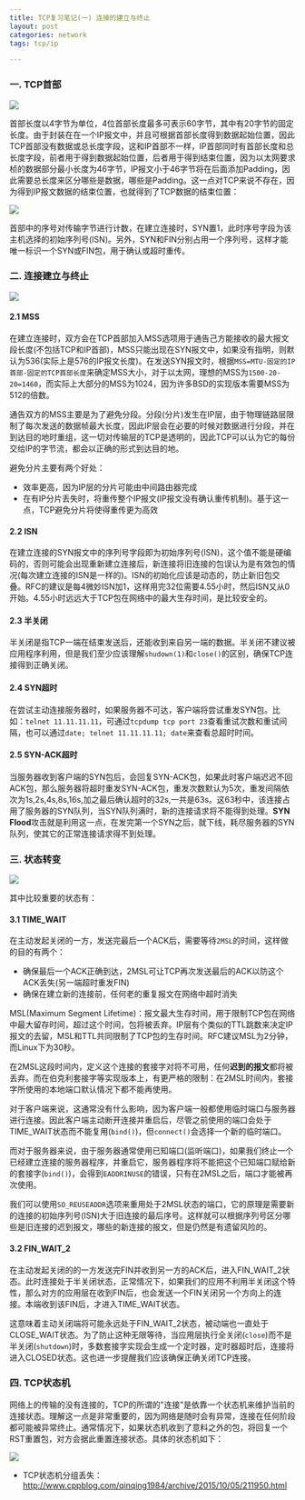 ```yaml
---
title: TCP复习笔记(一) 连接的建立与终止
layout: post
categories: network
tags: tcp/ip

---
```



### 一. TCP首部

![](/assets/image/201510/tcp_head.png)

首部长度以4字节为单位，4位首部长度最多可表示60字节，其中有20字节的固定长度。由于封装在在一个IP报文中，并且可根据首部长度得到数据起始位置，因此TCP首部没有数据或总长度字段，这和IP首部不一样，IP首部同时有首部长度和总长度字段，前者用于得到数据起始位置，后者用于得到结束位置，因为以太网要求桢的数据部分最小长度为46字节，IP报文小于46字节将在后面添加Padding，因此需要总长度来区分哪些是数据，哪些是Padding。这一点对TCP来说不存在，因为得到IP报文数据的结束位置，也就得到了TCP数据的结束位置：

<!-- more -->

![](/assets/image/201510/ip_tcp_makeup.png)

首部中的序号对传输字节进行计数，在建立连接时，SYN置1，此时序号字段为该主机选择的初始序列号(ISN)。另外，SYN和FIN分别占用一个序列号，这样才能唯一标识一个SYN或FIN包，用于确认或超时重传。

### 二. 连接建立与终止

![](/assets/image/201510/tcp_establish_close.png)

#### 2.1 MSS

在建立连接时，双方会在TCP首部加入MSS选项用于通告己方能接收的最大报文段长度(不包括TCP和IP首部)，MSS只能出现在SYN报文中，如果没有指明，则默认为536(实际上是576的IP报文长度)。在发送SYN报文时，根据`MSS=MTU-固定的IP首部-固定的TCP首部长度`来确定MSS大小，对于以太网，理想的MSS为`1500-20-20=1460`，而实际上大部分的MSS为1024，因为许多BSD的实现版本需要MSS为512的倍数。

通告双方的MSS主要是为了避免分段。分段(分片)发生在IP层，由于物理链路层限制了每次发送的数据帧最大长度，因此IP层会在必要的时候对数据进行分段，并在到达目的地时重组，这一切对传输层的TCP是透明的，因此TCP可以认为它的每份交给IP的字节流，都会以正确的形式到达目的地。

避免分片主要有两个好处：

- 效率更高，因为IP层的分片可能由中间路由器完成
- 在有IP分片丢失时，将重传整个IP报文(IP报文没有确认重传机制)。基于这一点，TCP避免分片将使得重传更为高效

#### 2.2 ISN

在建立连接的SYN报文中的序列号字段即为初始序列号(ISN)，这个值不能是硬编码的，否则可能会出现重新建立连接后，新连接将旧连接的包误认为是有效包的情况(每次建立连接的ISN是一样的)。ISN的初始化应该是动态的，防止新旧包交叠。RFC的建议是每4微妙ISN加1，这样用完32位需要4.55小时，然后ISN又从0开始。4.55小时远远大于TCP包在网络中的最大生存时间，是比较安全的。

#### 2.3 半关闭

半关闭是指TCP一端在结束发送后，还能收到来自另一端的数据。半关闭不建议被应用程序利用，但是我们至少应该理解`shudown(1)`和`close()`的区别，确保TCP连接得到正确关闭。

#### 2.4 SYN超时

在尝试主动连接服务器时，如果服务器不可达，客户端将尝试重发SYN包。比如：`telnet 11.11.11.11`，可通过`tcpdump tcp port 23`查看重试次数和重试间隔，也可以通过`date; telnet 11.11.11.11; date`来查看总超时时间。

#### 2.5 SYN-ACK超时

当服务器收到客户端的SYN包后，会回复SYN-ACK包，如果此时客户端迟迟不回ACK包，那么服务器将超时重发SYN-ACK包，重发次数默认为5次，重发间隔依次为1s,2s,4s,8s,16s,加之最后确认超时的32s,一共是63s。这63秒中，该连接占用了服务器的SYN队列，当SYN队列满时，新的连接请求将不能得到处理。**SYN Flood**攻击就是利用这一点，在发完第一个SYN之后，就下线，耗尽服务器的SYN队列，使其它的正常连接请求得不到处理。

### 三. 状态转变

![](/assets/image/201510/tcp_establish_close_state.png)

其中比较重要的状态有：

#### 3.1 TIME_WAIT

在主动发起关闭的一方，发送完最后一个ACK后，需要等待`2MSL`的时间，这样做的目的有两个：

- 确保最后一个ACK正确到达，2MSL可让TCP再次发送最后的ACK以防这个ACK丢失(另一端超时重发FIN)
- 确保在建立新的连接前，任何老的重复报文在网络中超时消失


MSL(Maximum Segment Lifetime)：报文最大生存时间，用于限制TCP包在网络中最大留存时间，超过这个时间，包将被丢弃。IP层有个类似的TTL跳数来决定IP报文的去留，MSL和TTL共同限制了TCP包的生存时间。RFC建议MSL为2分钟，而Linux下为30秒。

在2MSL这段时间内，定义这个连接的套接字对将不可用，任何**迟到的报文**都将被丢弃。而在伯克利套接字等实现版本上，有更严格的限制：在2MSL时间内，套接字所使用的本地端口默认情况下都不能再使用。

对于客户端来说，这通常没有什么影响，因为客户端一般都使用临时端口与服务器进行连接。因此客户端主动断开连接并重启后，尽管之前使用的端口会处于TIME_WAIT状态而不能复用(`bind()`)，但`connect()`会选择一个新的临时端口。

而对于服务器来说，由于服务器通常使用已知端口(监听端口)，如果我们终止一个已经建立连接的服务器程序，并重启它，服务器程序将不能把这个已知端口赋给新的套接字(`bind()`)，会得到`EADDRINUSE`的错误，只有在2MSL之后，端口才能被再次使用。

我们可以使用`SO_REUSEADDR`选项来重用处于2MSL状态的端口，它的原理是需要新的连接的初始序列号(ISN)大于旧连接的最后序号。这样就可以根据序列号区分哪些是旧连接的迟到报文，哪些的新连接的报文，但是仍然是有遗留风险的。

#### 3.2 FIN_WAIT_2

在主动发起关闭的的一方发送完FIN并收到另一方的ACK后，进入FIN_WAIT_2状态。此时连接处于半关闭状态，正常情况下，如果我们的应用不利用半关闭这个特性，那么对方的应用层在收到FIN后，也会发送一个FIN关闭另一个方向上的连接。本端收到该FIN后，才进入TIME_WAIT状态。

这意味着主动关闭端将可能永远处于FIN_WAIT_2状态，被动端也一直处于CLOSE_WAIT状态。为了防止这种无限等待，当应用层执行全关闭(`close`)而不是半关闭(`shutdown`)时，多数套接字实现会生成一个定时器，定时器超时后，连接将进入CLOSED状态。这也进一步提醒我们应该确保正确关闭TCP连接。

### 四. TCP状态机

网络上的传输的没有连接的，TCP的所谓的"连接"是依靠一个状态机来维护当前的连接状态。理解这一点是非常重要的，因为网络是随时会有异常，连接在任何阶段都可能被异常终止。通常情况下，如果状态机收到了意料之外的包，将回复一个RST重置包，对方会据此重置连接状态。具体的状态机如下：

![](/assets/image/201510/tcp_state_machine.png)

- TCP状态机分组丢失：http://www.cppblog.com/qinqing1984/archive/2015/10/05/211950.html
